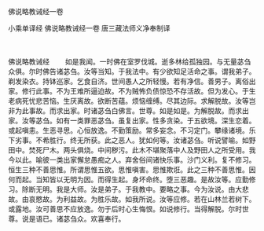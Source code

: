 佛说略教诫经一卷


小乘单译经
佛说略教诫经一卷
唐三藏法师义净奉制译


　　

佛说略教诫经
　　如是我闻。一时佛在室罗伐城。逝多林给孤独园。与无量苾刍众俱。尔时佛告诸苾刍。汝等当知。于我法中。有少欲知足活命之事。谓我弟子。剃发染衣。持钵巡家。乞食自济。世间愚人之所轻慢。若有净信。善男子。离俗出家。修行此事。不为王难所逼迫故。不为贼怖负债惊恐不存活故。但为发心。于生老病死忧悲苦恼。生厌离故。欲断苦蕴。烦恼缠缚。尽其边际。求解脱故。汝等岂非为此事故。而求出家。时诸苾刍白佛言。世尊。如是如是。为解脱故。而求出家。汝等苾刍。如有一类罪恶苾刍。虽复出家。性多贪染。于五欲境。深生恋着。或起嗔恚。生恶寻思。心恒放逸。不勤策励。常多妄念。不习定门。攀缘诸境。乐下劣事。不希胜行。终无所获。此之恶人。犹如何等。汝诸苾刍。听说譬喻。如野田中。焚死尸木。两头俱烧。中间秽污。此木不堪聚落中人及野田人之所受用。我今以此。喻彼一类出家懈怠愚痴之人。弃舍俗间诸快乐事。沙门义利。复不修习。恒生三种不善思惟。所谓思惟五欲。思惟嗔害。思惟欺诳。此之三种不善思惟。因何而起。当知皆以无明为因。而得生起。身坏命终。堕三恶趣。是故汝等。应勤修习。除断无明。我是大师。汝是弟子。于我教中。要略之事。今为汝说。由大悲故。由哀愍故。为利益故。为胜乐故。如我所说。汝等应修。若在山林兰若树下。或露地。汝可善思不应放逸。勿于后时心生悔恨。如说修行。当得解脱。尔时世尊。说是语已。诸苾刍众。欢喜奉行。


